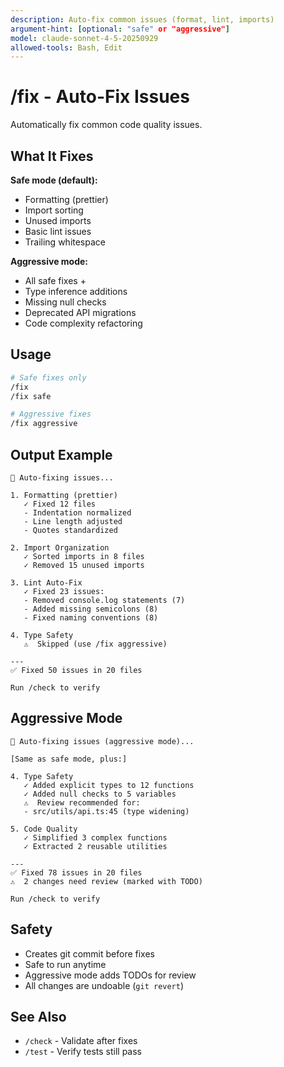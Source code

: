 ```yaml
---
description: Auto-fix common issues (format, lint, imports)
argument-hint: [optional: "safe" or "aggressive"]
model: claude-sonnet-4-5-20250929
allowed-tools: Bash, Edit
---
```


# /fix - Auto-Fix Issues

Automatically fix common code quality issues.

## What It Fixes

**Safe mode (default):**
- Formatting (prettier)
- Import sorting
- Unused imports
- Basic lint issues
- Trailing whitespace

**Aggressive mode:**
- All safe fixes +
- Type inference additions
- Missing null checks
- Deprecated API migrations
- Code complexity refactoring

## Usage

```bash
# Safe fixes only
/fix
/fix safe

# Aggressive fixes
/fix aggressive
```

## Output Example

```
🔧 Auto-fixing issues...

1. Formatting (prettier)
   ✓ Fixed 12 files
   - Indentation normalized
   - Line length adjusted
   - Quotes standardized

2. Import Organization
   ✓ Sorted imports in 8 files
   ✓ Removed 15 unused imports

3. Lint Auto-Fix
   ✓ Fixed 23 issues:
   - Removed console.log statements (7)
   - Added missing semicolons (8)
   - Fixed naming conventions (8)

4. Type Safety
   ⚠️  Skipped (use /fix aggressive)

---
✅ Fixed 50 issues in 20 files

Run /check to verify
```

## Aggressive Mode

```
🔧 Auto-fixing issues (aggressive mode)...

[Same as safe mode, plus:]

4. Type Safety
   ✓ Added explicit types to 12 functions
   ✓ Added null checks to 5 variables
   ⚠️  Review recommended for:
   - src/utils/api.ts:45 (type widening)

5. Code Quality
   ✓ Simplified 3 complex functions
   ✓ Extracted 2 reusable utilities

---
✅ Fixed 78 issues in 20 files
⚠️  2 changes need review (marked with TODO)

Run /check to verify
```

## Safety

- Creates git commit before fixes
- Safe to run anytime
- Aggressive mode adds TODOs for review
- All changes are undoable (`git revert`)

## See Also

- `/check` - Validate after fixes
- `/test` - Verify tests still pass
